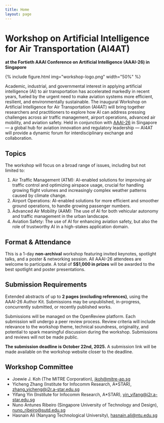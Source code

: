 ```yaml
---
title: Home
layout: page
---
```


# Workshop on Artificial Intelligence for Air Transportation (AI4AT)
**at the Fortieth AAAI Conference on Artificial Intelligence (AAAI-26) in Singapore**

{% include figure.html img="workshop-logo.png" width="50%" %}

Academic, industrial, and governmental interest in applying artificial intelligence (AI) to air transportation has accelerated markedly in recent years, fueled by the urgent need to make aviation systems more efficient, resilient, and environmentally sustainable. The inaugural Workshop on Artificial Intelligence for Air Transportation (AI4AT) will bring together researchers and practitioners to explore how AI can address pressing challenges across air traffic management, airport operations, advanced air mobility, and aviation safety. Held in conjunction with [AAAI-26](https://aaai.org/conference/aaai/aaai-26/) in Singapore — a global hub for aviation innovation and regulatory leadership — AI4AT will provide a dynamic forum for interdisciplinary exchange and collaboration.

## Topics

The workshop will focus on a broad range of issues, including but not limited to:
 1. Air Traffic Management (ATM): AI-enabled solutions for improving air traffic control and optimizing airspace usage, crucial for handling growing flight volumes and increasingly complex weather patterns caused by climate change.
 2. Airport Operations: AI-enabled solutions for more efficient and smoother ground operations, to handle growing passenger numbers.
 3. Advanced Air Mobility (AAM): The use of AI for both vehicular autonomy and traffic management in the urban landscape.
 4. Aviation Safety: The use of AI for enhancing aviation safety, but also the role of trustworthy AI in a high-stakes application domain.

## Format & Attendance

This is a 1-day **non-archival** workshop featuring invited keynotes, spotlight talks, and a poster & networking session. All AAAI-26 attendees are welcome to participate. A total of **S$1,000 in prizes** will be awarded to the best spotlight and poster presentations.

## Submission Requirements

Extended abstracts of up to **2 pages (excluding references)**, using the AAAI-26 Author Kit. Submissions may be unpublished, in-progress, concurrently submitted, or recently published works.

Submissions will be managed on the OpenReview platform. Each submission will undergo a peer review process. Review criteria will include relevance to the workshop theme, technical soundness, originality, and potential to spark meaningful discussion during the workshop. Submissions and reviews will not be made public.

**The submission deadline is October 22nd, 2025.** A submission link will be made available on the workshop website closer to the deadline.

## Workshop Committee

 - Joewie J. Koh (The MITRE Corporation), <jkoh@mitre-ap.sg>
 - Yicheng Zhang (Institute for Infocomm Research, A*STAR), <zhang_yicheng@i2r.a-star.edu.sg>
 - Yifang Yin (Institute for Infocomm Research, A*STAR), <yin_yifang@i2r.a-star.edu.sg>
 - Nuno Antunes Ribeiro (Singapore University of Technology and Design), <nuno_ribeiro@sutd.edu.sg>
 - Hasnain Ali (Nanyang Technological University), <hasnain.ali@ntu.edu.sg>
